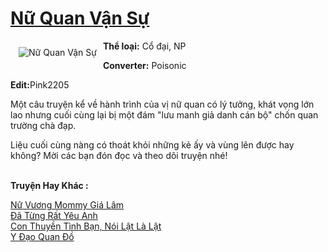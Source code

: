 <a href="https://utruyen.com/nu-quan-van-su/17599/" title="Nữ Quan Vận Sự"><h1>Nữ Quan Vận Sự</h1></a><div style="display:table"><img align="right" style="float: left; padding: 10px;" src="https://utruyen.com/images/story/200x260/nu-quan-van-su.jpg" alt="Nữ Quan Vận Sự"><b>Thể loại:</b> Cổ đại, NP<p></p><b>Converter:</b> Poisonic<p></p><b>Edit:</b>Pink2205<p></p>Một câu truyện kể về hành trình của vị nữ quan có lý tưởng, khát vọng lớn lao nhưng cuối cùng lại bị một đám "lưu manh giả danh cán bộ" chốn quan trường chà đạp.<p></p>Liệu cuối cùng nàng có thoát khỏi những kẻ ấy và vùng lên được hay không? Mời các bạn đón đọc và theo dõi truyện nhé!</div><p><br><b>Truyện Hay Khác :</b></p><a href="https://utruyen.com/nu-vuong-mommy-gia-lam/17378/" alt="Nữ Vương Mommy Giá Lâm">Nữ Vương Mommy Giá Lâm</a><br/><a href="https://github.com/quanluxury/ngontinhhot/tree/master/truyenhay/19490/" alt="Đã Từng Rất Yêu Anh">Đã Từng Rất Yêu Anh</a><br/><a href="https://github.com/quanluxury/ngontinh_sac/tree/master/truyenhay/18812/" alt="Con Thuyền Tình Bạn, Nói Lật Là Lật">Con Thuyền Tình Bạn, Nói Lật Là Lật</a><br/><a href="https://github.com/quanluxury/truyenhot/tree/master/truyenhay/7173/" alt="Y Đạo Quan Đồ">Y Đạo Quan Đồ</a><br/>